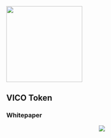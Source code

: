 <p align="left">
<img src="https://daks2k3a4ib2z.cloudfront.net/59988441ab717100012c9708/599bc5713f1ad60001cf937f_verified_icosNEW1.png" width="200px">
</p>

## VICO Token

### Whitepaper

<p align="center">
<img src="https://i.imgur.com/L6GeRg7.png">
</p>
